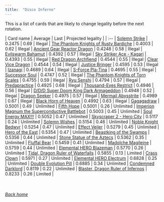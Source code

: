```yaml
---
title:  "Disco Inferno"
---
```


This is a list of cards that are likely to change legality before the next rotation.

| Card name | Average | Last | Projected legality |
| :-- |
[Solemn Strike](https://db.ygoprodeck.com/card/?search=Solemn%20Strike) | 0.2475 | 0.69 | Illegal |
[The Phantom Knights of Rusty Bardiche](https://db.ygoprodeck.com/card/?search=The%20Phantom%20Knights%20of%20Rusty%20Bardiche) | 0.4003 | 0.62 | Illegal |
[Ancient Gear Reactor Dragon](https://db.ygoprodeck.com/card/?search=Ancient%20Gear%20Reactor%20Dragon) | 0.4248 | 0.58 | Illegal |
[Evilswarm Bahamut](https://db.ygoprodeck.com/card/?search=Evilswarm%20Bahamut) | 0.4392 | 0.57 | Illegal |
[Sky Striker Ace - Kagari](https://db.ygoprodeck.com/card/?search=Sky%20Striker%20Ace%20-%20Kagari) | 0.4393 | 0.55 | Illegal |
[Red Dragon Archfiend](https://db.ygoprodeck.com/card/?search=Red%20Dragon%20Archfiend) | 0.4544 | 0.55 | Illegal |
[Clear Vice Dragon](https://db.ygoprodeck.com/card/?search=Clear%20Vice%20Dragon) | 0.4544 | 0.54 | Illegal |
[Justice Bringer](https://db.ygoprodeck.com/card/?search=Justice%20Bringer) | 0.4595 | 0.53 | Illegal |
[Izanagi](https://db.ygoprodeck.com/card/?search=Izanagi) | 0.4689 | 0.64 | Illegal |
[S-Force Pla-Tina](https://db.ygoprodeck.com/card/?search=S-Force%20Pla-Tina) | 0.4695 | 0.55 | Illegal |
[Successor Soul](https://db.ygoprodeck.com/card/?search=Successor%20Soul) | 0.4747 | 0.52 | Illegal |
[The Phantom Knights of Torn Scales](https://db.ygoprodeck.com/card/?search=The%20Phantom%20Knights%20of%20Torn%20Scales) | 0.4755 | 0.59 | Illegal |
[Ryu Senshi](https://db.ygoprodeck.com/card/?search=Ryu%20Senshi) | 0.4794 | 0.57 | Illegal |
[Predapractice](https://db.ygoprodeck.com/card/?search=Predapractice) | 0.4925 | 0.68 | Illegal |
[Thousand-Eyes Restrict](https://db.ygoprodeck.com/card/?search=Thousand-Eyes%20Restrict) | 0.4946 | 0.56 | Illegal |
[D/D/D Super Doom King Dark Armageddon](https://db.ygoprodeck.com/card/?search=D/D/D%20Super%20Doom%20King%20Dark%20Armageddon) | 0.4948 | 0.52 | Illegal |
[Dragon Seeker](https://db.ygoprodeck.com/card/?search=Dragon%20Seeker) | 0.4975 | 0.57 | Illegal |
[Mermail Abysstrite](https://db.ygoprodeck.com/card/?search=Mermail%20Abysstrite) | 0.4989 | 0.67 | Illegal |
[Black Horn of Heaven](https://db.ygoprodeck.com/card/?search=Black%20Horn%20of%20Heaven) | 0.4992 | 0.63 | Illegal |
[Gagagadraw](https://db.ygoprodeck.com/card/?search=Gagagadraw) | 0.5001 | 0.49 | Unlimited |
[Fifth Hope](https://db.ygoprodeck.com/card/?search=Fifth%20Hope) | 0.5001 | 0.26 | Unlimited |
[Imperion Magnum the Superconductive Battlebot](https://db.ygoprodeck.com/card/?search=Imperion%20Magnum%20the%20Superconductive%20Battlebot) | 0.5003 | 0.45 | Unlimited |
[Soul Energy MAX!!!](https://db.ygoprodeck.com/card/?search=Soul%20Energy%20MAX!!!) | 0.5052 | 0.47 | Unlimited |
[Skyscraper 2 - Hero City](https://db.ygoprodeck.com/card/?search=Skyscraper%202%20-%20Hero%20City) | 0.5117 | 0.24 | Unlimited |
[Solemn Wishes](https://db.ygoprodeck.com/card/?search=Solemn%20Wishes) | 0.5154 | 0.46 | Unlimited |
[Noble Knight Bedwyr](https://db.ygoprodeck.com/card/?search=Noble%20Knight%20Bedwyr) | 0.5254 | 0.47 | Unlimited |
[Effect Veiler](https://db.ygoprodeck.com/card/?search=Effect%20Veiler) | 0.5279 | 0.45 | Unlimited |
[Hero of the East](https://db.ygoprodeck.com/card/?search=Hero%20of%20the%20East) | 0.5354 | 0.47 | Unlimited |
[Beastking of the Swamps](https://db.ygoprodeck.com/card/?search=Beastking%20of%20the%20Swamps) | 0.5356 | 0.44 | Unlimited |
[Stone Statue of the Aztecs](https://db.ygoprodeck.com/card/?search=Stone%20Statue%20of%20the%20Aztecs) | 0.5362 | 0.35 | Unlimited |
[Fluffal Bear](https://db.ygoprodeck.com/card/?search=Fluffal%20Bear) | 0.5459 | 0.41 | Unlimited |
[Madolche Magileine](https://db.ygoprodeck.com/card/?search=Madolche%20Magileine) | 0.5759 | 0.44 | Unlimited |
[Elemental HERO Blazeman](https://db.ygoprodeck.com/card/?search=Elemental%20HERO%20Blazeman) | 0.5770 | 0.26 | Unlimited |
[Tidal, Dragon Ruler of Waterfalls](https://db.ygoprodeck.com/card/?search=Tidal,%20Dragon%20Ruler%20of%20Waterfalls) | 0.5855 | 0.13 | Limited |
[Crass Clown](https://db.ygoprodeck.com/card/?search=Crass%20Clown) | 0.5971 | 0.27 | Unlimited |
[Elemental HERO Electrum](https://db.ygoprodeck.com/card/?search=Elemental%20HERO%20Electrum) | 0.6828 | 0.25 | Unlimited |
[Double Evolution Pill](https://db.ygoprodeck.com/card/?search=Double%20Evolution%20Pill) | 0.6885 | 0.34 | Unlimited |
[Condemned Darklord](https://db.ygoprodeck.com/card/?search=Condemned%20Darklord) | 0.8119 | 0.22 | Unlimited |
[Blaster, Dragon Ruler of Infernos](https://db.ygoprodeck.com/card/?search=Blaster,%20Dragon%20Ruler%20of%20Infernos) | 0.8233 | 0.26 | Limited |

<br>

###### [Back home](index)